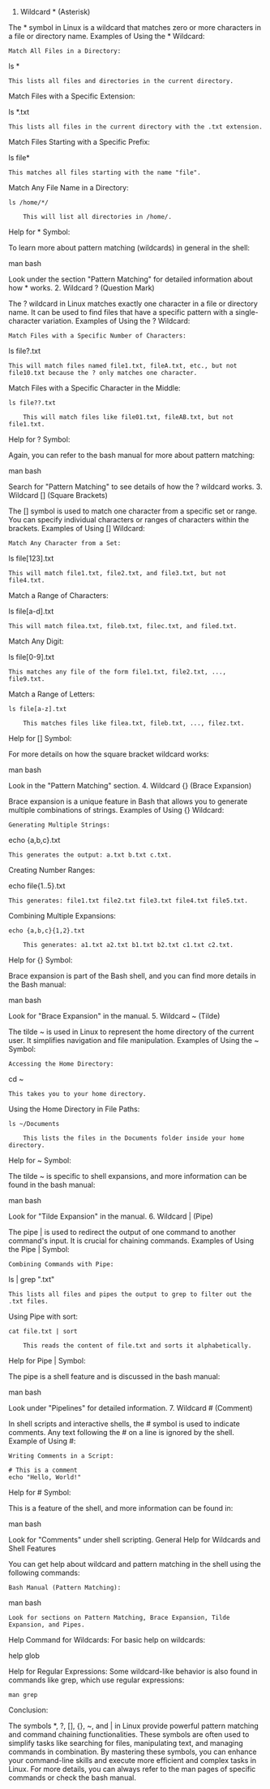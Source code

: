 1. Wildcard * (Asterisk)

The * symbol in Linux is a wildcard that matches zero or more characters in a file or directory name.
Examples of Using the * Wildcard:

    Match All Files in a Directory:

ls *

    This lists all files and directories in the current directory.

Match Files with a Specific Extension:

ls *.txt

    This lists all files in the current directory with the .txt extension.

Match Files Starting with a Specific Prefix:

ls file*

    This matches all files starting with the name "file".

Match Any File Name in a Directory:

    ls /home/*/

        This will list all directories in /home/.

Help for * Symbol:

To learn more about pattern matching (wildcards) in general in the shell:

man bash

Look under the section "Pattern Matching" for detailed information about how * works.
2. Wildcard ? (Question Mark)

The ? wildcard in Linux matches exactly one character in a file or directory name. It can be used to find files that have a specific pattern with a single-character variation.
Examples of Using the ? Wildcard:

    Match Files with a Specific Number of Characters:

ls file?.txt

    This will match files named file1.txt, fileA.txt, etc., but not file10.txt because the ? only matches one character.

Match Files with a Specific Character in the Middle:

    ls file??.txt

        This will match files like file01.txt, fileAB.txt, but not file1.txt.

Help for ? Symbol:

Again, you can refer to the bash manual for more about pattern matching:

man bash

Search for "Pattern Matching" to see details of how the ? wildcard works.
3. Wildcard [] (Square Brackets)

The [] symbol is used to match one character from a specific set or range. You can specify individual characters or ranges of characters within the brackets.
Examples of Using [] Wildcard:

    Match Any Character from a Set:

ls file[123].txt

    This will match file1.txt, file2.txt, and file3.txt, but not file4.txt.

Match a Range of Characters:

ls file[a-d].txt

    This will match filea.txt, fileb.txt, filec.txt, and filed.txt.

Match Any Digit:

ls file[0-9].txt

    This matches any file of the form file1.txt, file2.txt, ..., file9.txt.

Match a Range of Letters:

    ls file[a-z].txt

        This matches files like filea.txt, fileb.txt, ..., filez.txt.

Help for [] Symbol:

For more details on how the square bracket wildcard works:

man bash

Look in the "Pattern Matching" section.
4. Wildcard {} (Brace Expansion)

Brace expansion is a unique feature in Bash that allows you to generate multiple combinations of strings.
Examples of Using {} Wildcard:

    Generating Multiple Strings:

echo {a,b,c}.txt

    This generates the output: a.txt b.txt c.txt.

Creating Number Ranges:

echo file{1..5}.txt

    This generates: file1.txt file2.txt file3.txt file4.txt file5.txt.

Combining Multiple Expansions:

    echo {a,b,c}{1,2}.txt

        This generates: a1.txt a2.txt b1.txt b2.txt c1.txt c2.txt.

Help for {} Symbol:

Brace expansion is part of the Bash shell, and you can find more details in the Bash manual:

man bash

Look for "Brace Expansion" in the manual.
5. Wildcard ~ (Tilde)

The tilde ~ is used in Linux to represent the home directory of the current user. It simplifies navigation and file manipulation.
Examples of Using the ~ Symbol:

    Accessing the Home Directory:

cd ~

    This takes you to your home directory.

Using the Home Directory in File Paths:

    ls ~/Documents

        This lists the files in the Documents folder inside your home directory.

Help for ~ Symbol:

The tilde ~ is specific to shell expansions, and more information can be found in the bash manual:

man bash

Look for "Tilde Expansion" in the manual.
6. Wildcard | (Pipe)

The pipe | is used to redirect the output of one command to another command's input. It is crucial for chaining commands.
Examples of Using the Pipe | Symbol:

    Combining Commands with Pipe:

ls | grep ".txt"

    This lists all files and pipes the output to grep to filter out the .txt files.

Using Pipe with sort:

    cat file.txt | sort

        This reads the content of file.txt and sorts it alphabetically.

Help for Pipe | Symbol:

The pipe is a shell feature and is discussed in the bash manual:

man bash

Look under "Pipelines" for detailed information.
7. Wildcard # (Comment)

In shell scripts and interactive shells, the # symbol is used to indicate comments. Any text following the # on a line is ignored by the shell.
Example of Using #:

    Writing Comments in a Script:

    # This is a comment
    echo "Hello, World!"

Help for # Symbol:

This is a feature of the shell, and more information can be found in:

man bash

Look for "Comments" under shell scripting.
General Help for Wildcards and Shell Features

You can get help about wildcard and pattern matching in the shell using the following commands:

    Bash Manual (Pattern Matching):

man bash

    Look for sections on Pattern Matching, Brace Expansion, Tilde Expansion, and Pipes.

Help Command for Wildcards: For basic help on wildcards:

help glob

Help for Regular Expressions: Some wildcard-like behavior is also found in commands like grep, which use regular expressions:

    man grep

Conclusion:

The symbols *, ?, [], {}, ~, and | in Linux provide powerful pattern matching and command chaining functionalities. These symbols are often used to simplify tasks like searching for files, manipulating text, and managing commands in combination. By mastering these symbols, you can enhance your command-line skills and execute more efficient and complex tasks in Linux. For more details, you can always refer to the man pages of specific commands or check the bash manual.